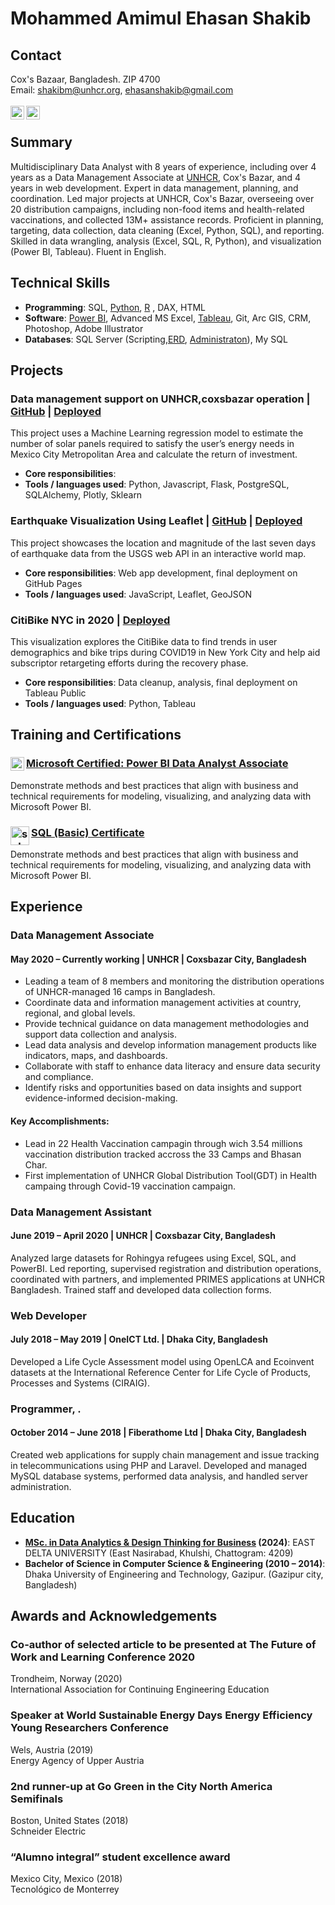# Mohammed Amimul Ehasan Shakib <br> 
## Contact
Cox's Bazaar, Bangladesh. ZIP 4700	<br> Email: shakibm@unhcr.org, ehasanshakib@gmail.com <br>
<br>
[<img align="left" alt="maeshakib | LinkedIn" width="22px" src="https://cdn.jsdelivr.net/npm/simple-icons@v3/icons/linkedin.svg" />](https://www.linkedin.com/in/maeshakib/) [<img align="left" alt="JaviSandoval94 | LinkedIn" width="22px" src="https://cdn.jsdelivr.net/npm/simple-icons@v3/icons/github.svg" />](https://github.com/maeshakib/)<br>
## Summary
Multidisciplinary Data Analyst with 8 years of experience, including over 4 years as a Data Management Associate at [UNHCR](https://www.unhcr.org/), Cox's Bazar, and 4 years in web development. Expert in data management, planning, and coordination. Led major projects at UNHCR, Cox's Bazar, overseeing over 20 distribution campaigns, including non-food items and health-related vaccinations, and collected 13M+ assistance records. Proficient in planning, targeting, data collection, data cleaning (Excel, Python, SQL), and reporting. Skilled in data wrangling, analysis (Excel, SQL, R, Python), and visualization (Power BI, Tableau). Fluent in English.

## Technical Skills
* **Programming**: SQL, [Python](https://github.com/maeshakib/shakib_s_Python_all_repos), [R](https://github.com/maeshakib/shakib_s_R_all_repos) , DAX, HTML
* **Software**: [Power BI](https://github.com/maeshakib/shakib_s_powerBI_all_repos), Advanced MS Excel, [Tableau](https://github.com/maeshakib/shakib_s_Tableau_all_repos), Git, Arc GIS, CRM, Photoshop, Adobe Illustrator
* **Databases**: SQL Server  (Scripting,[ERD](https://github.com/maeshakib/ERD_Crow_s_foot_notation/blob/main/README.md), [Administraton](https://github.com/maeshakib/ERD_Crow_s_foot_notation/blob/main/README.md)), My SQL


## Projects
### Data management support on UNHCR,coxsbazar operation | [GitHub](https://bit.ly/3kziHcg) | [Deployed](https://bit.ly/2FfMqah)
This project uses a Machine Learning regression model to estimate the number of solar panels required to satisfy the user’s energy needs in Mexico City Metropolitan Area and calculate the return of investment.
* **Core responsibilities**: 
* **Tools / languages used**: Python, Javascript, Flask, PostgreSQL, SQLAlchemy, Plotly, Sklearn

### Earthquake Visualization Using Leaflet | [GitHub](https://bit.ly/30cnxUB) | [Deployed](https://bit.ly/3geZHgM)
This project showcases the location and magnitude of the last seven days of earthquake data from the USGS web API in an interactive world map.
* **Core responsibilities**: Web app development, final deployment on GitHub Pages
* **Tools / languages used**: JavaScript, Leaflet, GeoJSON

### CitiBike NYC in 2020 | [Deployed](https://tabsoft.co/311T6zJ)
This visualization explores the CitiBike data to find trends in user demographics and bike trips during COVID19 in New York City and help aid subscriptor retargeting efforts during the recovery phase.
* **Core responsibilities**: Data cleanup, analysis, final deployment on Tableau Public
* **Tools / languages used**: Python, Tableau

## Training and Certifications
### [Microsoft Certified: Power BI Data Analyst Associate](https://www.credly.com/badges/dfd4fd8a-8e67-42f6-a700-95277c57e2e8/public_url)  <img align="left" alt="powerbiassocaite | microsoft" width="22px" src="https://learn.microsoft.com/en-us/media/learn/certification/badges/microsoft-certified-associate-badge.svg" />

Demonstrate methods and best practices that align with business and technical requirements for modeling, visualizing, and analyzing data with Microsoft Power BI.

### [SQL (Basic) Certificate](https://www.hackerrank.com/certificates/d15917b3b175) <img align="left" alt="sql basic certificate | hackerrank" width="30px" src="https://upload.wikimedia.org/wikipedia/commons/thumb/4/40/HackerRank_Icon-1000px.png/900px-HackerRank_Icon-1000px.png" />

Demonstrate methods and best practices that align with business and technical requirements for modeling, visualizing, and analyzing data with Microsoft Power BI.


## Experience
### Data Management Associate
#### May 2020 – Currently working | UNHCR | Coxsbazar City, Bangladesh

* Leading a team of 8 members and monitoring the distribution operations of UNHCR-managed 16 camps in Bangladesh. 
* Coordinate data and information management activities at country, regional, and global levels.
* Provide technical guidance on data management methodologies and support data collection and analysis.
* Lead data analysis and develop information management products like indicators, maps, and dashboards.
* Collaborate with staff to enhance data literacy and ensure data security and compliance.
* Identify risks and opportunities based on data insights and support evidence-informed decision-making.

#### Key Accomplishments:
* Lead in 22 Health Vaccination campagin through wich 3.54 millions vaccination distribution tracked accross the 33 Camps and Bhasan Char.
* First implementation of UNHCR Global Distribution Tool(GDT) in Health campaing through Covid-19 vaccination campaign.


### Data Management Assistant
#### June 2019 – April 2020 | UNHCR | Coxsbazar City, Bangladesh
Analyzed large datasets for Rohingya refugees using Excel, SQL, and PowerBI. Led reporting, supervised registration and distribution operations, coordinated with partners, and implemented PRIMES applications at UNHCR Bangladesh. Trained staff and developed data collection forms.


### Web Developer
#### July 2018 – May 2019 | OneICT Ltd. | Dhaka City, Bangladesh
Developed a Life Cycle Assessment model using OpenLCA and Ecoinvent datasets at the International Reference Center for Life Cycle of Products, Processes and Systems (CIRAIG).

### Programmer, .
#### October 2014 – June 2018 | Fiberathome Ltd | Dhaka City, Bangladesh
Created web applications for supply chain management and issue tracking in telecommunications using PHP and Laravel. Developed and managed MySQL database systems, performed data analysis, and handled server administration.


## Education
* **[MSc. in Data Analytics & Design Thinking for Business](https://www.eastdelta.edu.bd/programs-offered-by-the-university/sob/msc-data-analytics) (2024)**: EAST DELTA UNIVERSITY (East Nasirabad, Khulshi, Chattogram: 4209) 
* **Bachelor of Science in Computer Science & Engineering (2010 – 2014)**: Dhaka University of Engineering and Technology, Gazipur. (Gazipur city, Bangladesh)

## Awards and Acknowledgements
### Co-author of selected article to be presented at The Future of Work and Learning Conference 2020
Trondheim, Norway (2020)<br>
International Association for Continuing Engineering Education

### Speaker at World Sustainable Energy Days Energy Efficiency Young Researchers Conference
Wels, Austria (2019)<br>
Energy Agency of Upper Austria

### 2nd runner-up at Go Green in the City North America Semifinals
Boston, United States (2018)<br>
Schneider Electric

### “Alumno integral” student excellence award
Mexico City, Mexico (2018)<br>
Tecnológico de Monterrey
